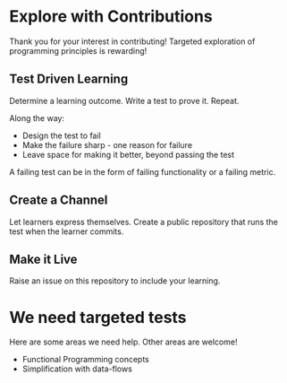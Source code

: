 # Explore with Contributions

Thank you for your interest in contributing!
Targeted exploration of programming principles is rewarding!

## Test Driven Learning

Determine a learning outcome. Write a test to prove it. Repeat.

Along the way:

- Design the test to fail
- Make the failure sharp - one reason for failure
- Leave space for making it better, beyond passing the test

A failing test can be in the form of failing functionality
or a failing metric.

## Create a Channel

Let learners express themselves.
Create a public repository that runs the test when the learner commits.

## Make it Live

Raise an issue on this repository to include your learning.

# We need targeted tests

Here are some areas we need help. Other areas are welcome!

- Functional Programming concepts
- Simplification with data-flows
